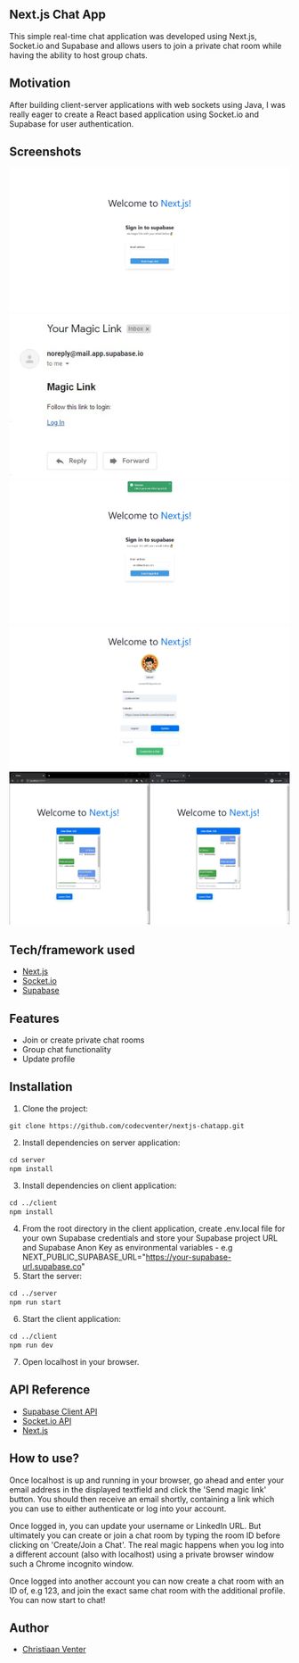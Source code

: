 ## Next.js Chat App
This simple real-time chat application was developed using Next.js, Socket.io and Supabase and allows users to join a private chat room while having the ability to host group chats.

## Motivation
After building client-server applications with web sockets using Java, I was really eager to create a React based application using Socket.io and Supabase for user authentication.

## Screenshots
![login](img/login.jpg)
![magic-link](img/magic-link.jpg)
![email](img/email.jpg)
![home](img/home.jpg)
![chat](img/chat.jpg)

## Tech/framework used
- [Next.js](https://nextjs.org/)
- [Socket.io](https://socket.io/)
- [Supabase](https://supabase.com/)

## Features
- Join or create private chat rooms
- Group chat functionality
- Update profile

## Installation
1. Clone the project:
```
git clone https://github.com/codecventer/nextjs-chatapp.git
```
2. Install dependencies on server application:
```
cd server
npm install
```
3. Install dependencies on client application:
```
cd ../client
npm install
```
4. From the root directory in the client application, create .env.local file for your own Supabase credentials and store your Supabase project URL and Supabase Anon Key as environmental variables - e.g NEXT_PUBLIC_SUPABASE_URL="https://your-supabase-url.supabase.co"
5. Start the server:
```
cd ../server
npm run start
```
6. Start the client application:
```
cd ../client
npm run dev
```
7. Open localhost in your browser.

## API Reference
- [Supabase Client API](https://supabase.com/docs/reference/javascript/supabase-client)
- [Socket.io API](https://socket.io/docs/v4/)
- [Next.js](https://nextjs.org/)

## How to use?
Once localhost is up and running in your browser, go ahead and enter your email address in the displayed textfield and click the 'Send magic link' button. You should then receive an email shortly, containing a link which you can use to either authenticate or log into your account.

Once logged in, you can update your username or LinkedIn URL. But ultimately you can create or join a chat room by typing the room ID before clicking on 'Create/Join a Chat'. The real magic happens when you log into a different account (also with localhost) using a private browser window such a Chrome incognito window.

Once logged into another account you can now create a chat room with an ID of, e.g 123, and join the exact same chat room with the additional profile. You can now start to chat!

## Author
- [Christiaan Venter](https://github.com/codecventer)
